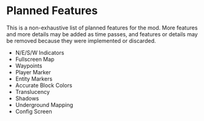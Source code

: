 # Planned Features

This is a non-exhaustive list of planned features for the mod. More features and more details may be added as time passes, and features or details may be removed because they were implemented or discarded.

- N/E/S/W Indicators
- Fullscreen Map
- Waypoints
- Player Marker
- Entity Markers
- Accurate Block Colors
- Translucency
- Shadows
- Underground Mapping
- Config Screen
